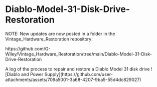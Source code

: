 # Diablo-Model-31-Disk-Drive-Restoration
NOTE: New updates are now posted in a folder in the Vintage_Hardware_Restoration repository:
<p>https://github.com/G-Wiley/Vintage_Hardware_Restoration/tree/main/Diablo-Model-31-Disk-Drive-Restoration
<p></p>A log of the process to repair and restore a Diablo Model 31 disk drive
![Diablo and Power Supply](https://github.com/user-attachments/assets/709a5001-3a68-4207-9ba5-55d4dc829027)
